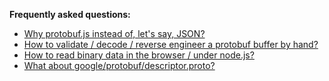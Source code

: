 **Frequently asked questions:**
* [Why protobuf.js instead of, let's say, JSON?](https://github.com/dcodeIO/ProtoBuf.js/wiki/ProtoBuf.js-vs-JSON)
* [How to validate / decode / reverse engineer a protobuf buffer by hand?](https://github.com/dcodeIO/protobuf.js/issues/55)
* [How to read binary data in the browser / under node.js?](https://github.com/dcodeIO/protobuf.js/wiki/How-to-read-binary-data-in-the-browser-or-under-node.js%3F)
* [What about google/protobuf/descriptor.proto?](https://github.com/dcodeIO/protobuf.js/tree/master/src/google/protobuf)